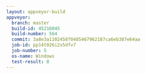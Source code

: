 ```yaml
---
layout: appveyor-build
appveyor:
  branch: master
  build-id: 45216045
  build-number: 564
  commit: 3a8e3a1102458f0485467962187ca6eb387e64aa
  job-id: pp14t026i2s5dfv7
  job-number: 5
  os-name: Windows
  test-result: 0
---
```

